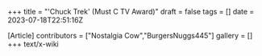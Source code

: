 +++
title = "'Chuck Trek' (Must C TV Award)"
draft = false
tags = []
date = 2023-07-18T22:51:16Z

[Article]
contributors = ["Nostalgia Cow","BurgersNuggs445"]
gallery = []
+++
text/x-wiki
